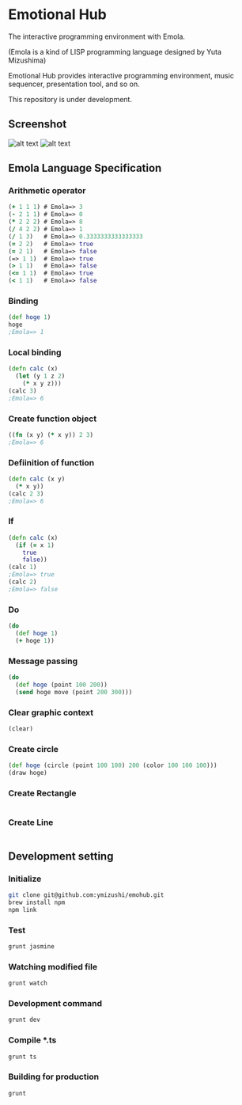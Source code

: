 # Emotional Hub
The interactive programming environment with Emola.

(Emola is a kind of LISP programming language designed by Yuta Mizushima)

Emotional Hub provides interactive programming environment, music sequencer, presentation tool, and so on.

This repository is under development.

## Screenshot
![alt text](https://github.com/ymizushi/emohub/blob/master/description/screenshot.png "Screenshot1")
![alt text](https://github.com/ymizushi/emohub/blob/master/description/screenshot2.png "Screenshot2")

## Emola Language Specification

### Arithmetic operator    
```clojure
(+ 1 1 1) # Emola=> 3
(- 2 1 1) # Emola=> 0
(* 2 2 2) # Emola=> 8
(/ 4 2 2) # Emola=> 1
(/ 1 3)   # Emola=> 0.3333333333333333 
(= 2 2)   # Emola=> true 
(= 2 1)   # Emola=> false 
(=> 1 1)  # Emola=> true 
(> 1 1)   # Emola=> false 
(<= 1 1)  # Emola=> true 
(< 1 1)   # Emola=> false 
```

### Binding
```clojure
(def hoge 1)
hoge
;Emola=> 1
```

### Local binding
```clojure
(defn calc (x)
  (let (y 1 z 2)
    (* x y z)))
(calc 3)
;Emola=> 6
```

### Create function object
```clojure
((fn (x y) (* x y)) 2 3)
;Emola=> 6
```

### Defiinition of function
```clojure
(defn calc (x y)
  (* x y))
(calc 2 3)
;Emola=> 6
```


### If
```clojure
(defn calc (x)
  (if (= x 1)
    true
    false))
(calc 1)
;Emola=> true
(calc 2)
;Emola=> false
```

### Do
```clojure
(do 
  (def hoge 1)
  (+ hoge 1))
```

### Message passing
```clojure
(do
  (def hoge (point 100 200))
  (send hoge move (point 200 300)))
```

### Clear graphic context
```clojure
(clear)
```

### Create circle
```clojure
(def hoge (circle (point 100 100) 200 (color 100 100 100)))
(draw hoge)
```

### Create Rectangle
```clojure
```

### Create Line
```clojure
```


## Development setting

### Initialize
```sh
git clone git@github.com:ymizushi/emohub.git
brew install npm
npm link
```

### Test
```sh
grunt jasmine
```

### Watching modified file
```sh
grunt watch
```

### Development command
```sh
grunt dev
```

### Compile *.ts
```sh
grunt ts
```

### Building for production
```sh
grunt
```
